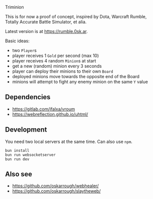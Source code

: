 Triminion

This is for now a proof of concept, inspired by Dota, Warcraft Rumble, Totally Accurate Battle Simulator, et alia.

Latest version is at https://rumble.0sk.ar.

Basic ideas:

- two `Player`s
- player receives 1 `Gold` per second (max 10)
- player receives 4 random `Minion`s at start
- get a new (random) minion every 3 seconds
- player can deploy their minions to their own `Board`
- deployed minions move towards the opposite end of the Board
- minions will attempt to fight any enemy minion on the same `Y` value

## Dependencies

- https://gitlab.com/jfalxa/vroum
- https://webreflection.github.io/uhtml/

## Development

You need two local servers at the same time. Can also use `npm`.

```
bun install
bun run websocketserver
bun run dev
```

## Also see

- https://github.com/oskarrough/webhealer/
- https://github.com/oskarrough/slaytheweb/
